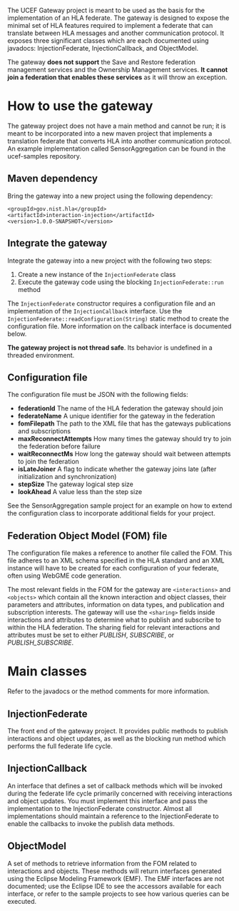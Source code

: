 The UCEF Gateway project is meant to be used as the basis for the implementation of an HLA federate. The gateway is designed to expose the minimal set of HLA features required to implement a federate that can translate between HLA messages and another communication protocol. It exposes three significant classes which are each documented using javadocs: InjectionFederate, InjectionCallback, and ObjectModel.

The gateway **does not support** the Save and Restore federation management services and the Ownership Management services. **It cannot join a federation that enables these services** as it will throw an exception.

# How to use the gateway

The gateway project does not have a main method and cannot be run; it is meant to be incorporated into a new maven project that implements a translation federate that converts HLA into another communication protocol. An example implementation called SensorAggregation can be found in the ucef-samples repository.

## Maven dependency

Bring the gateway into a new project using the following dependency:

    <groupId>gov.nist.hla</groupId>
    <artifactId>interaction-injection</artifactId>
    <version>1.0.0-SNAPSHOT</version>

## Integrate the gateway

Integrate the gateway into a new project with the following two steps:

1. Create a new instance of the `InjectionFederate` class
1. Execute the gateway code using the blocking `InjectionFederate::run` method

The `InjectionFederate` constructor requires a configuration file and an implementation of the `InjectionCallback` interface. Use the `InjectionFederate::readConfiguration(String)` static method to create the configuration file. More information on the callback interface is documented below.

**The gateway project is not thread safe**. Its behavior is undefined in a threaded environment.

## Configuration file

The configuration file must be JSON with the following fields:

- **federationId** The name of the HLA federation the gateway should join
- **federateName** A unique identifier for the gateway in the federation
- **fomFilepath** The path to the XML file that has the gateways publications and subscriptions
- **maxReconnectAttempts** How many times the gateway should try to join the federation before failure
- **waitReconnectMs** How long the gateway should wait between attempts to join the federation
- **isLateJoiner** A flag to indicate whether the gateway joins late (after initialization and synchronization)
- **stepSize** The gateway logical step size
- **lookAhead** A value less than the step size

See the SensorAggregation sample project for an example on how to extend the configuration class to incorporate additional fields for your project.

## Federation Object Model (FOM) file

The configuration file makes a reference to another file called the FOM. This file adheres to an XML schema specified in the HLA standard and an XML instance will have to be created for each configuration of your federate, often using WebGME code generation.

The most relevant fields in the FOM for the gateway are `<interactions>` and `<objects>` which contain all the known interaction and object classes, their parameters and attributes, information on data types, and publication and subscription interests. The gateway will use the `<sharing>` fields inside interactions and attributes to determine what to publish and subscribe to within the HLA federation. The sharing field for relevant interactions and attributes must be set to either *PUBLISH*, *SUBSCRIBE*, or *PUBLISH_SUBSCRIBE*.

# Main classes

Refer to the javadocs or the method comments for more information.

## InjectionFederate

The front end of the gateway project. It provides public methods to publish interactions and object updates, as well as the blocking run method which performs the full federate life cycle.

## InjectionCallback

An interface that defines a set of callback methods which will be invoked during the federate life cycle primarily concerned with receiving interactions and object updates. You must implement this interface and pass the implementation to the InjectionFederate constructor. Almost all implementations should maintain a reference to the InjectionFederate to enable the callbacks to invoke the publish data methods.

## ObjectModel

A set of methods to retrieve information from the FOM related to interactions and objects. These methods will return interfaces generated using the Eclipse Modeling Framework (EMF). The EMF interfaces are not documented; use the Eclipse IDE to see the accessors available for each interface, or refer to the sample projects to see how various queries can be executed.
